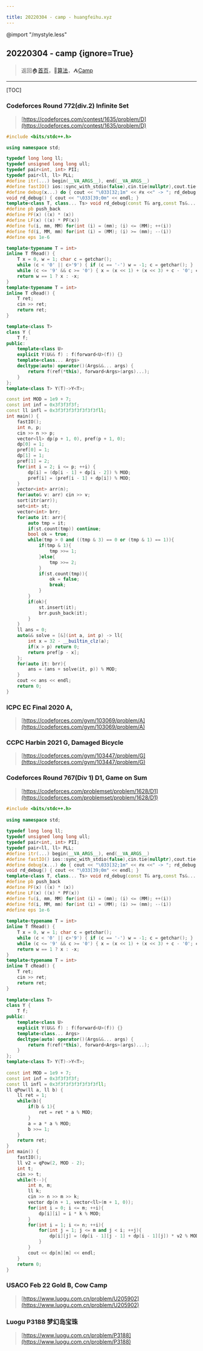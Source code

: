 ```yaml
---

title: 20220304 - camp - huangfeihu.xyz
---
```

@import "/mystyle.less"

## 20220304 - camp {ignore=True}

> 返回:house:[首页](../../index.html)，:rocket:[算法](../index.html)，:tent:[Camp](./index.html)

---
[TOC]

### Codeforces Round 772(div.2) Infinite Set
> [https://codeforces.com/contest/1635/problem/D](https://codeforces.com/contest/1635/problem/D)

```cpp
#include <bits/stdc++.h>

using namespace std;

typedef long long ll;
typedef unsigned long long ull;
typedef pair<int, int> PII;
typedef pair<ll, ll> PLL;
#define itr(...) begin(__VA_ARGS__), end(__VA_ARGS__)
#define fastIO() ios::sync_with_stdio(false),cin.tie(nullptr),cout.tie(nullptr)
#define debug(x...) do { cout << "\033[32;1m" << #x <<" -> "; rd_debug(x); } while (0)
void rd_debug() { cout << "\033[39;0m" << endl; }
template<class T, class... Ts> void rd_debug(const T& arg,const Ts&... args) { cout << arg << " "; rd_debug(args...); }
#define pb push_back
#define PF(x) ((x) * (x))
#define LF(x) ((x) * PF(x))
#define fu(i, mm, MM) for(int (i) = (mm); (i) <= (MM); ++(i))
#define fd(i, MM, mm) for(int (i) = (MM); (i) >= (mm); --(i))
#define eps 1e-6

template<typename T = int>
inline T fRead() {
    T x = 0, w = 1; char c = getchar();
    while (c < '0' || c>'9') { if (c == '-') w = -1; c = getchar(); }
    while (c <= '9' && c >= '0') { x = (x << 1) + (x << 3) + c - '0'; c = getchar(); }
    return w == 1 ? x : -x;
}
template<typename T = int>
inline T cRead() {
    T ret;
    cin >> ret;
    return ret;
}

template<class T>
class Y {
    T f;
public:
    template<class U>
    explicit Y(U&& f) : f(forward<U>(f)) {}
    template<class... Args>
    decltype(auto) operator()(Args&&... args) {
        return f(ref(*this), forward<Args>(args)...);
    }
};
template<class T> Y(T)->Y<T>;

const int MOD = 1e9 + 7;
const int inf = 0x3f3f3f3f;
const ll infl = 0x3f3f3f3f3f3f3f3fll;
int main() {
    fastIO();
    int n, p;
    cin >> n >> p;
    vector<ll> dp(p + 1, 0), pref(p + 1, 0);
    dp[0] = 1;
    pref[0] = 1;
    dp[1] = 1;
    pref[1] = 2;
    for(int i = 2; i <= p; ++i) {
        dp[i] = (dp[i - 1] + dp[i - 2]) % MOD;
        pref[i] = (pref[i - 1] + dp[i]) % MOD;
    }
    vector<int> arr(n);
    for(auto& v: arr) cin >> v;
    sort(itr(arr));
    set<int> st;
    vector<int> brr;
    for(auto it: arr){
        auto tmp = it;
        if(st.count(tmp)) continue;
        bool ok = true;
        while(tmp > 0 and ((tmp & 3) == 0 or (tmp & 1) == 1)){
            if(tmp & 1){
                tmp >>= 1;
            }else{
                tmp >>= 2;
            }
            if(st.count(tmp)){
                ok = false;
                break;
            }
        }
        if(ok){
            st.insert(it);
            brr.push_back(it);
        }
    }
    ll ans = 0;
    auto&& solve = [&](int a, int p) -> ll{
        int x = 32 - __builtin_clz(a);
        if(x > p) return 0;
        return pref[p - x];
    };
    for(auto it: brr){
        ans = (ans + solve(it, p)) % MOD;
    }
    cout << ans << endl;
    return 0;
}
```
### ICPC EC Final 2020 A, 
> [https://codeforces.com/gym/103069/problem/A](https://codeforces.com/gym/103069/problem/A)

### CCPC Harbin 2021 G, Damaged Bicycle

> [https://codeforces.com/gym/103447/problem/G](https://codeforces.com/gym/103447/problem/G)

### Codeforces Round 767(Div 1) D1, Game on Sum
> [https://codeforces.com/problemset/problem/1628/D1](https://codeforces.com/problemset/problem/1628/D1)
```cpp
#include <bits/stdc++.h>
 
using namespace std;
 
typedef long long ll;
typedef unsigned long long ull;
typedef pair<int, int> PII;
typedef pair<ll, ll> PLL;
#define itr(...) begin(__VA_ARGS__), end(__VA_ARGS__)
#define fastIO() ios::sync_with_stdio(false),cin.tie(nullptr),cout.tie(nullptr)
#define debug(x...) do { cout << "\033[32;1m" << #x <<" -> "; rd_debug(x); } while (0)
void rd_debug() { cout << "\033[39;0m" << endl; }
template<class T, class... Ts> void rd_debug(const T& arg,const Ts&... args) { cout << arg << " "; rd_debug(args...); }
#define pb push_back
#define PF(x) ((x) * (x))
#define LF(x) ((x) * PF(x))
#define fu(i, mm, MM) for(int (i) = (mm); (i) <= (MM); ++(i))
#define fd(i, MM, mm) for(int (i) = (MM); (i) >= (mm); --(i))
#define eps 1e-6
 
template<typename T = int>
inline T fRead() {
    T x = 0, w = 1; char c = getchar();
    while (c < '0' || c>'9') { if (c == '-') w = -1; c = getchar(); }
    while (c <= '9' && c >= '0') { x = (x << 1) + (x << 3) + c - '0'; c = getchar(); }
    return w == 1 ? x : -x;
}
template<typename T = int>
inline T cRead() {
    T ret;
    cin >> ret;
    return ret;
}
 
template<class T>
class Y {
    T f;
public:
    template<class U>
    explicit Y(U&& f) : f(forward<U>(f)) {}
    template<class... Args>
    decltype(auto) operator()(Args&&... args) {
        return f(ref(*this), forward<Args>(args)...);
    }
};
template<class T> Y(T)->Y<T>;
 
const int MOD = 1e9 + 7;
const int inf = 0x3f3f3f3f;
const ll infl = 0x3f3f3f3f3f3f3f3fll;
ll qPow(ll a, ll b) {
    ll ret = 1;
    while(b){
        if(b & 1){
            ret = ret * a % MOD;
        }
        a = a * a % MOD;
        b >>= 1;
    }
    return ret;
}
int main() {
    fastIO();
    ll v2 = qPow(2, MOD - 2);
    int t;
    cin >> t;
    while(t--){
        int n, m;
        ll k;
        cin >> n >> m >> k;
        vector dp(n + 1, vector<ll>(m + 1, 0));
        for(int i = 0; i <= m; ++i){
            dp[i][i] = i * k % MOD;
        }
        for(int i = 1; i <= n; ++i){
            for(int j = 1; j <= m and j < i; ++j){
                dp[i][j] = (dp[i - 1][j - 1] + dp[i - 1][j]) * v2 % MOD;
            }
        }
        cout << dp[n][m] << endl;
    }
    return 0;
}
```
### USACO Feb 22 Gold B, Cow Camp
> [https://www.luogu.com.cn/problem/U205902](https://www.luogu.com.cn/problem/U205902)

### Luogu P3188 梦幻岛宝珠
> [https://www.luogu.com.cn/problem/P3188](https://www.luogu.com.cn/problem/P3188)